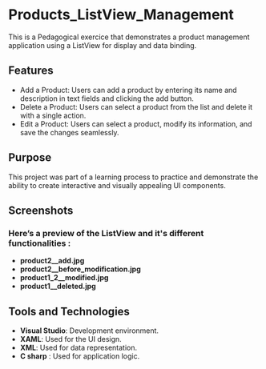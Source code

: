 # Products_ListView_Management
This is a Pedagogical exercice that demonstrates a product management application using a ListView for display and data binding.

## Features
- Add a Product: Users can add a product by entering its name and description in text fields and clicking the add button.
- Delete a Product: Users can select a product from the list and delete it with a single action.
- Edit a Product: Users can select a product, modify its information, and save the changes seamlessly.

## Purpose
This project was part of a learning process to practice and demonstrate the ability to create interactive and visually appealing UI components.

## Screenshots
### Here’s a preview of the ListView and it's different functionalities :
  - **product2__add.jpg**
  - **product2__before_modification.jpg**
  - **product1_2__modified.jpg**
  - **product1__deleted.jpg**  



## Tools and Technologies
- **Visual Studio**: Development environment.
- **XAML**: Used for the UI design.
- **XML**: Used for data representation.
- **C sharp** : Used for application logic. 
